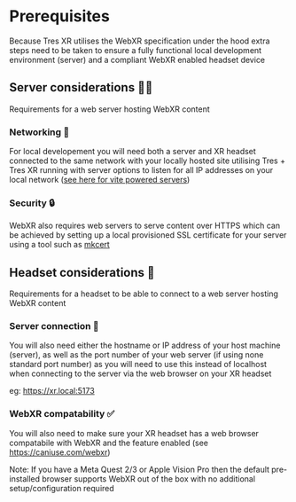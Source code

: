 # Prerequisites
Because Tres XR utilises the WebXR specification under the hood extra steps need to be taken to ensure a fully functional local development environment (server) and a compliant WebXR enabled headset device

## Server considerations  🧑‍💻
Requirements for a web server hosting WebXR content

### Networking  🛜
For local developement you will need both a server and XR headset connected to the same network with your locally hosted site utilising Tres + Tres XR running with server options to listen for all IP addresses on your local network ([see here for vite powered servers](https://vitejs.dev/config/server-options))

### Security  🔒
WebXR also requires web servers to serve content over HTTPS which can be achieved by setting up a local provisioned SSL certificate for your server using a tool such as [mkcert](https://mkcert.org/)

## Headset considerations  🥽
Requirements for a headset to be able to connect to a web server hosting WebXR content

### Server connection  🔌
You will also need either the hostname or IP address of your host machine (server), as well as the port number of your web server (if using none standard port number) as you will need to use this instead of localhost when connecting to the server via the web browser on your XR headset

eg: https://xr.local:5173

### WebXR compatability  ✅

You will also need to make sure your XR headset has a web browser compatabile with WebXR and the feature enabled (see https://caniuse.com/webxr)

Note: If you have a Meta Quest 2/3 or Apple Vision Pro then the default pre-installed browser supports WebXR out of the box with no additional setup/configuration required